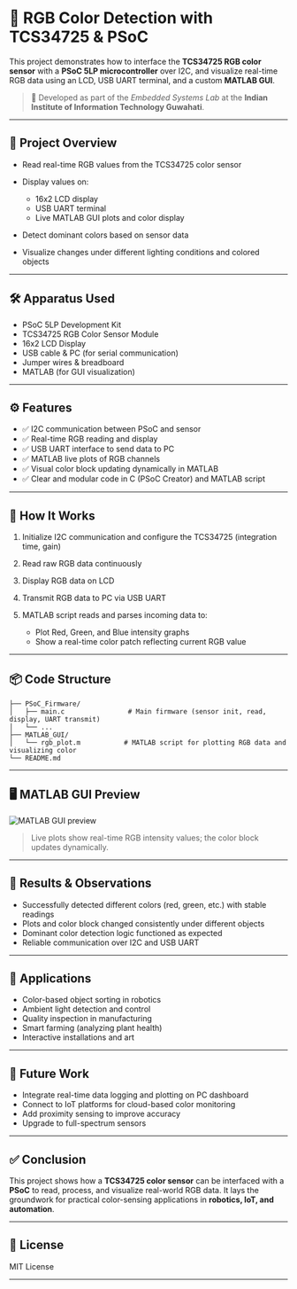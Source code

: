 # 🎨 RGB Color Detection with TCS34725 & PSoC

This project demonstrates how to interface the **TCS34725 RGB color sensor** with a **PSoC 5LP microcontroller** over I2C, and visualize real-time RGB data using an LCD, USB UART terminal, and a custom **MATLAB GUI**.

> 📌 Developed as part of the *Embedded Systems Lab* at the **Indian Institute of Information Technology Guwahati**.

---

## 📍 Project Overview

* Read real-time RGB values from the TCS34725 color sensor
* Display values on:

  * 16x2 LCD display
  * USB UART terminal
  * Live MATLAB GUI plots and color display
* Detect dominant colors based on sensor data
* Visualize changes under different lighting conditions and colored objects

---

## 🛠 Apparatus Used

* PSoC 5LP Development Kit
* TCS34725 RGB Color Sensor Module
* 16x2 LCD Display
* USB cable & PC (for serial communication)
* Jumper wires & breadboard
* MATLAB (for GUI visualization)

---

## ⚙️ Features

* ✅ I2C communication between PSoC and sensor
* ✅ Real-time RGB reading and display
* ✅ USB UART interface to send data to PC
* ✅ MATLAB live plots of RGB channels
* ✅ Visual color block updating dynamically in MATLAB
* ✅ Clear and modular code in C (PSoC Creator) and MATLAB script

---

## 🧰 How It Works

1. Initialize I2C communication and configure the TCS34725 (integration time, gain)
2. Read raw RGB data continuously
3. Display RGB data on LCD
4. Transmit RGB data to PC via USB UART
5. MATLAB script reads and parses incoming data to:

   * Plot Red, Green, and Blue intensity graphs
   * Show a real-time color patch reflecting current RGB value

---

## 📦 Code Structure

```
├── PSoC_Firmware/
│   ├── main.c                # Main firmware (sensor init, read, display, UART transmit)
│   └── ...
├── MATLAB_GUI/
│   └── rgb_plot.m           # MATLAB script for plotting RGB data and visualizing color
└── README.md
```

---

## 🖥 MATLAB GUI Preview

<img src="https://via.placeholder.com/800x400.png?text=MATLAB+GUI+Live+Plots+and+Color+Block" alt="MATLAB GUI preview" />

> Live plots show real-time RGB intensity values; the color block updates dynamically.

---

## 📌 Results & Observations

* Successfully detected different colors (red, green, etc.) with stable readings
* Plots and color block changed consistently under different objects
* Dominant color detection logic functioned as expected
* Reliable communication over I2C and USB UART

---

## 🚀 Applications

* Color-based object sorting in robotics
* Ambient light detection and control
* Quality inspection in manufacturing
* Smart farming (analyzing plant health)
* Interactive installations and art

---

## 🧪 Future Work

* Integrate real-time data logging and plotting on PC dashboard
* Connect to IoT platforms for cloud-based color monitoring
* Add proximity sensing to improve accuracy
* Upgrade to full-spectrum sensors

---

## ✅ Conclusion

This project shows how a **TCS34725 color sensor** can be interfaced with a **PSoC** to read, process, and visualize real-world RGB data. It lays the groundwork for practical color-sensing applications in **robotics, IoT, and automation**.

---

## 📄 License

MIT License

---

